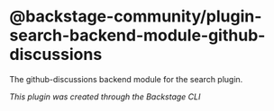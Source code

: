 # @backstage-community/plugin-search-backend-module-github-discussions

The github-discussions backend module for the search plugin.

_This plugin was created through the Backstage CLI_
